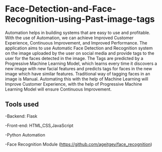 # Face-Detection-and-Face-Recognition-using-Past-image-tags

Automation helps in building systems that are easy to use and profitable. With the use of Automation, we can achieve Improved Customer Experience, Continuous Improvement, and Improved Performance. The application aims to use Automatic Face Detection and Recognition system on the image uploaded by the user on social media and provide tags to the user for the faces detected in the image. The Tags are predicted by a Progressive Machine Learning Model, which learns every time it discovers a new image with new facial features and predicts tags for faces in the new image which have similar features. Traditional way of tagging faces in an image is Manual. Automating this with the help of Machine Learning will Improve Customer Experience, with the help of Progressive Machine Learning Model will ensure Continuous Improvement.
## Tools used

-Backend: Flask

-Front-end: HTML,CSS,JavaScript

-Python Automation

-Face Recognition Module (https://github.com/ageitgey/face_recognition)
